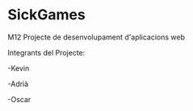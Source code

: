 # SickGames
M12 Projecte de desenvolupament d'aplicacions web

Integrants del Projecte:

  -Kevin
  
  -Adrià
  
  -Oscar
 
